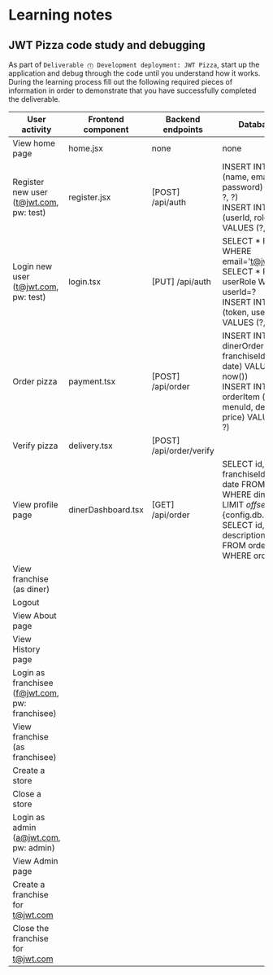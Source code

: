 # Learning notes

## JWT Pizza code study and debugging

As part of `Deliverable ⓵ Development deployment: JWT Pizza`, start up the application and debug through the code until you understand how it works. During the learning process fill out the following required pieces of information in order to demonstrate that you have successfully completed the deliverable.

| User activity                                       | Frontend component | Backend endpoints | Database SQL |
| --------------------------------------------------- | ------------------ | ----------------- | ------------ |
| View home page                                      | home.jsx           | none              | none         |
| Register new user<br/>(t@jwt.com, pw: test)         | register.jsx       | [POST] /api/auth  | INSERT INTO user (name, email, password) VALUES (?, ?, ?)<br/>INSERT INTO userRole (userId, role, objectId) VALUES (?, ?, ?)             |
| Login new user<br/>(t@jwt.com, pw: test)            | login.tsx          | [PUT] /api/auth   | SELECT * FROM user WHERE email='t@jwt.com'<br/>SELECT * FROM userRole WHERE userId=?<br/>INSERT INTO auth (token, userId) VALUES (?, ?)             |
| Order pizza                                         | payment.tsx        | [POST] /api/order | INSERT INTO dinerOrder (dinerId, franchiseId, storeId, date) VALUES (?, ?, ?, now())<br/>INSERT INTO orderItem (orderId, menuId, description, price) VALUES (?, ?, ?, ?)             |
| Verify pizza                                        | delivery.tsx       | [POST] /api/order/verify    |              |
| View profile page                                   | dinerDashboard.tsx | [GET] /api/order  | SELECT id, franchiseId, storeId, date FROM dinerOrder WHERE dinerId=? LIMIT ${offset},${config.db.listPerPage}<br/>SELECT id, menuId, description, price FROM orderItem WHERE orderId=?             |
| View franchise<br/>(as diner)                       |                    |                   |              |
| Logout                                              |                    |                   |              |
| View About page                                     |                    |                   |              |
| View History page                                   |                    |                   |              |
| Login as franchisee<br/>(f@jwt.com, pw: franchisee) |                    |                   |              |
| View franchise<br/>(as franchisee)                  |                    |                   |              |
| Create a store                                      |                    |                   |              |
| Close a store                                       |                    |                   |              |
| Login as admin<br/>(a@jwt.com, pw: admin)           |                    |                   |              |
| View Admin page                                     |                    |                   |              |
| Create a franchise for t@jwt.com                    |                    |                   |              |
| Close the franchise for t@jwt.com                   |                    |                   |              |
